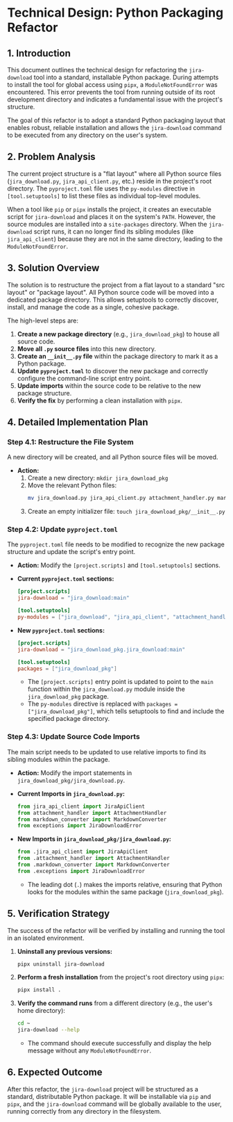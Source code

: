 # Technical Design: Python Packaging Refactor

## 1. Introduction

This document outlines the technical design for refactoring the `jira-download` tool into a standard, installable Python package. During attempts to install the tool for global access using `pipx`, a `ModuleNotFoundError` was encountered. This error prevents the tool from running outside of its root development directory and indicates a fundamental issue with the project's structure.

The goal of this refactor is to adopt a standard Python packaging layout that enables robust, reliable installation and allows the `jira-download` command to be executed from any directory on the user's system.

## 2. Problem Analysis

The current project structure is a "flat layout" where all Python source files (`jira_download.py`, `jira_api_client.py`, etc.) reside in the project's root directory. The `pyproject.toml` file uses the `py-modules` directive in `[tool.setuptools]` to list these files as individual top-level modules.

When a tool like `pip` or `pipx` installs the project, it creates an executable script for `jira-download` and places it on the system's `PATH`. However, the source modules are installed into a `site-packages` directory. When the `jira-download` script runs, it can no longer find its sibling modules (like `jira_api_client`) because they are not in the same directory, leading to the `ModuleNotFoundError`.

## 3. Solution Overview

The solution is to restructure the project from a flat layout to a standard "src layout" or "package layout". All Python source code will be moved into a dedicated package directory. This allows setuptools to correctly discover, install, and manage the code as a single, cohesive package.

The high-level steps are:
1.  **Create a new package directory** (e.g., `jira_download_pkg`) to house all source code.
2.  **Move all `.py` source files** into this new directory.
3.  **Create an `__init__.py` file** within the package directory to mark it as a Python package.
4.  **Update `pyproject.toml`** to discover the new package and correctly configure the command-line script entry point.
5.  **Update imports** within the source code to be relative to the new package structure.
6.  **Verify the fix** by performing a clean installation with `pipx`.

## 4. Detailed Implementation Plan

### Step 4.1: Restructure the File System

A new directory will be created, and all Python source files will be moved.

-   **Action:**
    1.  Create a new directory: `mkdir jira_download_pkg`
    2.  Move the relevant Python files:
        ```bash
        mv jira_download.py jira_api_client.py attachment_handler.py markdown_converter.py exceptions.py jira_download_pkg/
        ```
    3.  Create an empty initializer file: `touch jira_download_pkg/__init__.py`

### Step 4.2: Update `pyproject.toml`

The `pyproject.toml` file needs to be modified to recognize the new package structure and update the script's entry point.

-   **Action:** Modify the `[project.scripts]` and `[tool.setuptools]` sections.

-   **Current `pyproject.toml` sections:**
    ```toml
    [project.scripts]
    jira-download = "jira_download:main"

    [tool.setuptools]
    py-modules = ["jira_download", "jira_api_client", "attachment_handler", "markdown_converter", "exceptions"]
    ```

-   **New `pyproject.toml` sections:**
    ```toml
    [project.scripts]
    jira-download = "jira_download_pkg.jira_download:main"

    [tool.setuptools]
    packages = ["jira_download_pkg"]
    ```
    *   The `[project.scripts]` entry point is updated to point to the `main` function within the `jira_download.py` module inside the `jira_download_pkg` package.
    *   The `py-modules` directive is replaced with `packages = ["jira_download_pkg"]`, which tells setuptools to find and include the specified package directory.

### Step 4.3: Update Source Code Imports

The main script needs to be updated to use relative imports to find its sibling modules within the package.

-   **Action:** Modify the import statements in `jira_download_pkg/jira_download.py`.

-   **Current Imports in `jira_download.py`:**
    ```python
    from jira_api_client import JiraApiClient
    from attachment_handler import AttachmentHandler
    from markdown_converter import MarkdownConverter
    from exceptions import JiraDownloadError
    ```

-   **New Imports in `jira_download_pkg/jira_download.py`:**
    ```python
    from .jira_api_client import JiraApiClient
    from .attachment_handler import AttachmentHandler
    from .markdown_converter import MarkdownConverter
    from .exceptions import JiraDownloadError
    ```
    *   The leading dot (`.`) makes the imports relative, ensuring that Python looks for the modules within the same package (`jira_download_pkg`).

## 5. Verification Strategy

The success of the refactor will be verified by installing and running the tool in an isolated environment.

1.  **Uninstall any previous versions:**
    ```bash
    pipx uninstall jira-download
    ```
2.  **Perform a fresh installation** from the project's root directory using `pipx`:
    ```bash
    pipx install .
    ```
3.  **Verify the command runs** from a different directory (e.g., the user's home directory):
    ```bash
    cd ~
    jira-download --help
    ```
    *   The command should execute successfully and display the help message without any `ModuleNotFoundError`.

## 6. Expected Outcome

After this refactor, the `jira-download` project will be structured as a standard, distributable Python package. It will be installable via `pip` and `pipx`, and the `jira-download` command will be globally available to the user, running correctly from any directory in the filesystem.
